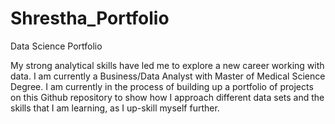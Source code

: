 # Shrestha_Portfolio
Data Science Portfolio

My strong analytical skills have led me to explore a new career working with data. I am currently a Business/Data Analyst with Master of Medical Science Degree. 
I am currently in the process of building up a portfolio of projects on this Github repository to show how I approach different data sets and the skills that I am learning, as I up-skill myself further.
